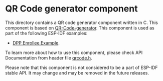 # QR Code generator component

This directory contains a QR code generator component written in C. This component is based on [QR-Code-generator](https://github.com/nayuki/QR-Code-generator).
This component is used as part of the following ESP-IDF examples:
- [DPP Enrollee Example](../../wifi/wifi_easy_connect/dpp-enrollee/).

To learn more about how to use this component, please check API Documentation from header file [qrcode.h](./include/qrcode.h).

Please note that this component is not considered to be a part of ESP-IDF stable API. It may change and may be removed in the future releases.
